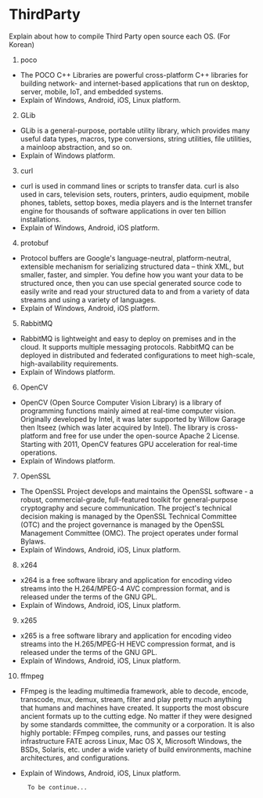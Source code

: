 # ThirdParty

Explain about how to compile Third Party open source each OS.
(For Korean)


1. poco
  - The POCO C++ Libraries are powerful cross-platform C++ libraries for building network- and internet-based applications that run on desktop, server, mobile, IoT, and embedded systems.
  - Explain of Windows, Android, iOS, Linux platform.


2. GLib
  - GLib is a general-purpose, portable utility library, which provides many useful data types, macros, type conversions, string utilities, file utilities, a mainloop abstraction, and so on.
  - Explain of Windows platform.


3. curl
  - curl is used in command lines or scripts to transfer data. curl is also used in cars, television sets, routers, printers, audio equipment, mobile phones, tablets, settop boxes, media players and is the Internet transfer engine for thousands of software applications in over ten billion installations.
  - Explain of Windows, Android, iOS platform.


4. protobuf
  - Protocol buffers are Google's language-neutral, platform-neutral, extensible mechanism for serializing structured data – think XML, but smaller, faster, and simpler. You define how you want your data to be structured once, then you can use special generated source code to easily write and read your structured data to and from a variety of data streams and using a variety of languages.
  - Explain of Windows, Android, iOS platform.


5. RabbitMQ
  - RabbitMQ is lightweight and easy to deploy on premises and in the cloud. It supports multiple messaging protocols. RabbitMQ can be deployed in distributed and federated configurations to meet high-scale, high-availability requirements. 
  - Explain of Windows platform.


6. OpenCV
  - OpenCV (Open Source Computer Vision Library) is a library of programming functions mainly aimed at real-time computer vision. Originally developed by Intel, it was later supported by Willow Garage then Itseez (which was later acquired by Intel). The library is cross-platform and free for use under the open-source Apache 2 License. Starting with 2011, OpenCV features GPU acceleration for real-time operations.
  - Explain of Windows platform.


7. OpenSSL
  - The OpenSSL Project develops and maintains the OpenSSL software - a robust, commercial-grade, full-featured toolkit for general-purpose cryptography and secure communication. The project's technical decision making is managed by the OpenSSL Technical Committee (OTC) and the project governance is managed by the OpenSSL Management Committee (OMC). The project operates under formal Bylaws.
  - Explain of Windows, Android, iOS, Linux platform.


8. x264
  - x264 is a free software library and application for encoding video streams into the H.264/MPEG-4 AVC compression format, and is released under the terms of the GNU GPL.
  - Explain of Windows, Android, iOS, Linux platform.


9. x265
  - x265 is a free software library and application for encoding video streams into the H.265/MPEG-H HEVC compression format, and is released under the terms of the GNU GPL.
  - Explain of Windows, Android, iOS, Linux platform.


10. ffmpeg
  - FFmpeg is the leading multimedia framework, able to decode, encode, transcode, mux, demux, stream, filter and play pretty much anything that humans and machines have created. It supports the most obscure ancient formats up to the cutting edge. No matter if they were designed by some standards committee, the community or a corporation. It is also highly portable: FFmpeg compiles, runs, and passes our testing infrastructure FATE across Linux, Mac OS X, Microsoft Windows, the BSDs, Solaris, etc. under a wide variety of build environments, machine architectures, and configurations.
  - Explain of Windows, Android, iOS, Linux platform.



          To be continue...
